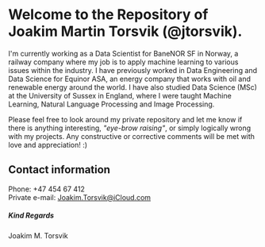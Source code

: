 # Welcome to the Repository of Joakim Martin Torsvik (@jtorsvik).

I'm currently working as a Data Scientist for BaneNOR SF in Norway, a railway company where my job is to apply machine learning to various issues within the industry.
I have previously worked in Data Engineering and Data Science for Equinor ASA, an energy company that works with oil and renewable energy around the world. I have also studied Data Science (MSc) at the University of Sussex in England, where I were taught Machine Learning, Natural Language Processing and Image Processing. 

Please feel free to look around my private repository and let me know if there is anything interesting, *"eye-brow raising"*, or simply logically wrong with my projects. Any constructive or corrective comments will be met with love and appreciation! :)

## Contact information
Phone: +47 454 67 412\
Private e-mail: Joakim.Torsvik@iCloud.com

##### Kind Regards
Joakim M. Torsvik
